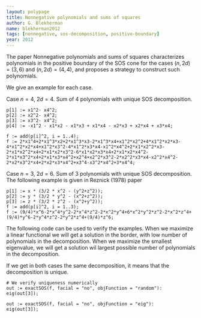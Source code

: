 ```yaml
---
layout: polypage
title: Nonnegative polynomials and sums of squares
author: G. Blekherman
name: blekherman2012
tags: [nonnegative, sos-decomposition, positive-boundary]
year: 2012
---
```


The paper Nonnegative polynomials and sums of squares characterizes polynomials in the positive boundary of the SOS cone for the cases $(n,2d) = (3,6)$ and $(n,2d) = (4,4)$, and proposes a strategy to construct such polynomials.

We give an example for each case.

Case $n = 4$, $2d=4$. Sum of $4$ polynomials with unique SOS decomposition.

```
p[1] := x1^2- x4^2;
p[2] := x2^2- x4^2;
p[3] := x3^2- x4^2;
p[4] := -x1^2 - x1*x2 - x1*x3 + x1*x4 - x2*x3 + x2*x4 + x3*x4;

f := add(p[i]^2, i = 1..4);
f := 2*x1^4+2*x1^3*x2+2*x1^3*x3-2*x1^3*x4+x1^2*x2^2+4*x1^2*x2*x3-4*x1^2*x2*x4+x1^2*x3^2-4*x1^2*x3*x4-x1^2*x4^2+2*x1*x2^2*x3-2*x1*x2^2*x4+2*x1*x2*x3^2-6*x1*x2*x3*x4+2*x1*x2*x4^2-2*x1*x3^2*x4+2*x1*x3*x4^2+x2^4+x2^2*x3^2-2*x2^2*x3*x4-x2^2*x4^2-2*x2*x3^2*x4+2*x2*x3*x4^2+x3^4-x3^2*x4^2+3*x4^4;
```

Case $n = 3$, $2d=6$. Sum of $3$ polynomials with unique SOS decomposition.
The following example is given in Reznick (1978) paper

```
p[1] := x * (3/2 * x^2 - (y^2+z^2));
p[2] := y * (3/2 * y^2 - (x^2+z^2));
p[3] := z * (3/2 * z^2 - (x^2+y^2));
f := add(p[i]^2, i = 1..3);
f := (9/4)*x^6-2*x^4*y^2-2*x^4*z^2-2*x^2*y^4+6*x^2*y^2*z^2-2*x^2*z^4+(9/4)*y^6-2*y^4*z^2-2*y^2*z^4+(9/4)*z^6;
```

The following code can be used to verify the examples.
When we maximize a linear functional we will get a solution in the border, with low number of polynomials in the decomposition. 
When we maximize the smallest eigenvalue, we will get a solution wil largest possible number of polynomials in the decomposition.

If we get in both cases the same decomposition, it means that the decomposition is unique.

```
# We verify uniqueness numerically
out := exactSOS(f, facial = "no", objFunction = "random"):
eig(out[3]);

out := exactSOS(f, facial = "no", objFunction = "eig"):
eig(out[3]);
```

<!-- add history, minimal number of squares, references, verification scripts, etc. -->

